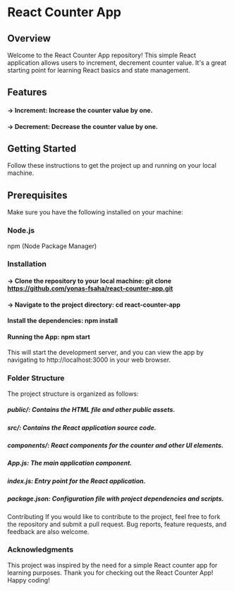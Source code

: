 # React Counter App
## Overview
Welcome to the React Counter App repository! This simple React application allows users to increment, decrement counter value. It's a great starting point for learning React basics and state management.

## Features
#### -> Increment: Increase the counter value by one.
#### -> Decrement: Decrease the counter value by one.

## Getting Started
Follow these instructions to get the project up and running on your local machine.

## Prerequisites
Make sure you have the following installed on your machine:

### Node.js
npm (Node Package Manager)

### Installation
#### -> Clone the repository to your local machine: git clone https://github.com/yonas-fsaha/react-counter-app.git
#### -> Navigate to the project directory: cd react-counter-app
#### Install the dependencies: npm install
#### Running the App: npm start
This will start the development server, and you can view the app by navigating to http://localhost:3000 in your web browser.

### Folder Structure
The project structure is organized as follows:

##### public/: Contains the HTML file and other public assets.
##### src/: Contains the React application source code.
##### components/: React components for the counter and other UI elements.
##### App.js: The main application component.
##### index.js: Entry point for the React application.
##### package.json: Configuration file with project dependencies and scripts.
Contributing
If you would like to contribute to the project, feel free to fork the repository and submit a pull request. Bug reports, feature requests, and feedback are also welcome.

### Acknowledgments
This project was inspired by the need for a simple React counter app for learning purposes.
Thank you for checking out the React Counter App! Happy coding!
